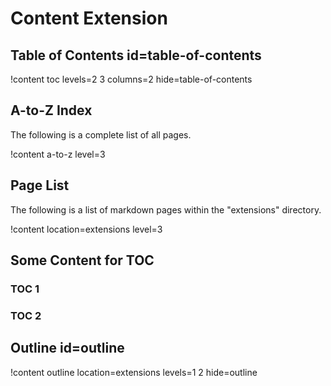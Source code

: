 # Content Extension

## Table of Contents id=table-of-contents

!content toc levels=2 3 columns=2 hide=table-of-contents

## A-to-Z Index

The following is a complete list of all pages.

!content a-to-z level=3

## Page List

The following is a list of markdown pages within the "extensions" directory.

!content location=extensions level=3

## Some Content for TOC

### TOC 1

### TOC 2

## Outline id=outline

!content outline location=extensions levels=1 2 hide=outline
